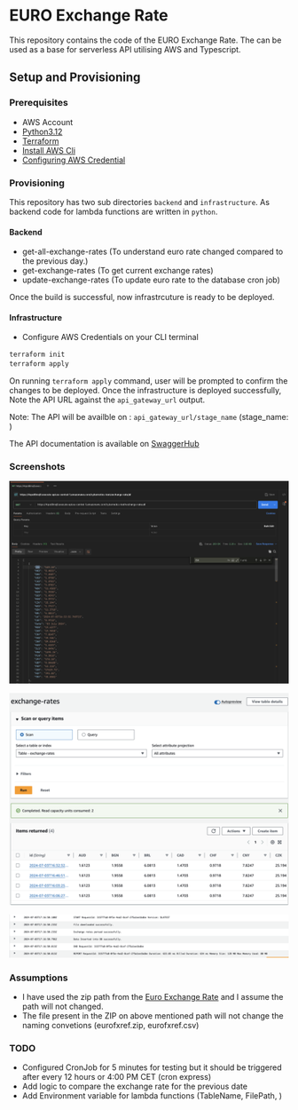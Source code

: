# EURO Exchange Rate

This repository contains the code of the EURO Exchange Rate. The can be used as a base for serverless API utilising AWS and Typescript.

## Setup and Provisioning

### Prerequisites

- AWS Account
- [Python3.12](https://www.python.org/downloads/release/python-3120/)
- [Terraform](https://developer.hashicorp.com/terraform/tutorials/aws-get-started/install-cli)
- [Install AWS Cli](https://docs.aws.amazon.com/cli/latest/userguide/getting-started-install.html)
- [Configuring AWS Credential](https://docs.aws.amazon.com/cli/latest/userguide/cli-chap-configure.html)

### Provisioning

This repository has two sub directories `backend` and `infrastructure`. As backend code for lambda functions are written in `python`.

#### Backend
- get-all-exchange-rates (To understand euro rate changed compared to the previous day.)
- get-exchange-rates (To get current exchange rates)
- update-exchange-rates (To update euro rate to the database cron job)

Once the build is successful, now infrastrcuture is ready to be deployed.

#### Infrastructure

- Configure AWS Credentials on your CLI terminal

```bash
terraform init
terraform apply
```

On running `terraform apply` command, user will be prompted to confirm the changes to be deployed. Once the infrastructure is deployed successfully, Note the API URL against the `api_gateway_url` output.

Note: The API will be availble on : `api_gateway_url/stage_name` (stage_name: )

The API documentation is available on [SwaggerHub](https://app.swaggerhub.com/apis-docs/ShaheerKhan/euro-exchange_rate_api/1.0.0)

### Screenshots

![Api Response](image.png)

![Database Table](image-1.png)

![CloudWatch Logs](image-2.png)

### Assumptions
- I have used the zip path from the [Euro Exchange Rate](https://www.ecb.europa.eu/stats/policy_and_exchange_rates/euro_reference_exchange_rates/html/index.en.html) and I assume the path will not changed.
- The file present in the ZIP on above mentioned path will not change the naming convetions (eurofxref.zip, eurofxref.csv)

### TODO

- Configured CronJob for 5 minutes for testing but it should be triggered after every 12 hours or 4:00 PM CET (cron express)
- Add logic to compare the exchange rate for the previous date
- Add Environment variable for lambda functions (TableName, FilePath, )
